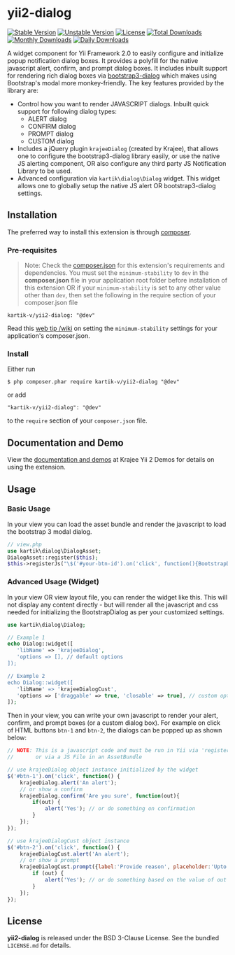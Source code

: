 yii2-dialog
===========

[![Stable Version](https://poser.pugx.org/kartik-v/yii2-dialog/v/stable)](https://packagist.org/packages/kartik-v/yii2-dialog)
[![Unstable Version](https://poser.pugx.org/kartik-v/yii2-dialog/v/unstable)](https://packagist.org/packages/kartik-v/yii2-dialog)
[![License](https://poser.pugx.org/kartik-v/yii2-dialog/license)](https://packagist.org/packages/kartik-v/yii2-dialog)
[![Total Downloads](https://poser.pugx.org/kartik-v/yii2-dialog/downloads)](https://packagist.org/packages/kartik-v/yii2-dialog)
[![Monthly Downloads](https://poser.pugx.org/kartik-v/yii2-dialog/d/monthly)](https://packagist.org/packages/kartik-v/yii2-dialog)
[![Daily Downloads](https://poser.pugx.org/kartik-v/yii2-dialog/d/daily)](https://packagist.org/packages/kartik-v/yii2-dialog)

A widget component for Yii Framework 2.0 to easily configure and initialize popup notification dialog boxes. It provides a polyfill for the native javascript alert, confirm, and prompt dialog boxes. It includes inbuilt support for rendering rich dialog boxes via [bootstrap3-dialog](http://nakupanda.github.io/bootstrap3-dialog/) which makes using Bootstrap's modal more monkey-friendly. The key features provided by the library are:

- Control how you want to render JAVASCRIPT dialogs. Inbuilt quick support for following dialog types:
    - ALERT dialog
    - CONFIRM dialog
    - PROMPT dialog
    - CUSTOM dialog
- Includes a jQuery plugin `krajeeDialog` (created by Krajee), that allows one to configure the bootstrap3-dialog library easily, or use the native JS alerting component, OR also configure any third party JS Notification Library to be used.
- Advanced configuration via `kartik\dialog\Dialog` widget. This widget allows one to globally setup the native JS alert OR bootstrap3-dialog settings.

## Installation

The preferred way to install this extension is through [composer](http://getcomposer.org/download/).

### Pre-requisites
> Note: Check the [composer.json](https://github.com/kartik-v/yii2-dropdown-x/blob/master/composer.json) for this extension's requirements and dependencies. 
You must set the `minimum-stability` to `dev` in the **composer.json** file in your application root folder before installation of this extension OR
if your `minimum-stability` is set to any other value other than `dev`, then set the following in the require section of your composer.json file

```
kartik-v/yii2-dialog: "@dev"
```

Read this [web tip /wiki](http://webtips.krajee.com/setting-composer-minimum-stability-application/) on setting the `minimum-stability` settings for your application's composer.json.

### Install

Either run

```
$ php composer.phar require kartik-v/yii2-dialog "@dev"
```

or add

```
"kartik-v/yii2-dialog": "@dev"
```

to the ```require``` section of your `composer.json` file.

## Documentation and Demo

View the [documentation and demos](http://demos.krajee.com/dialog) at Krajee Yii 2 Demos for details on using the extension.

## Usage

### Basic Usage 

In your view you can load the asset bundle and render the javascript to load the bootstrap 3 modal dialog.

```php
// view.php
use kartik\dialog\DialogAsset;
DialogAsset::register($this);
$this->registerJs("\$('#your-btn-id').on('click', function(){BootstrapDialog.alert('I want banana!');});");
```

### Advanced Usage (Widget)

In your view OR view layout file, you can render the widget like this. This will not display any content directly - but will render all the javascript and css needed for initializing the BootstrapDialog as per your customized settings.

```php
use kartik\dialog\Dialog;

// Example 1
echo Dialog::widget([
   'libName' => 'krajeeDialog',
   'options => [], // default options
]);

// Example 2
echo Dialog::widget([
   'libName' => 'krajeeDialogCust',
   'options => ['draggable' => true, 'closable' => true], // custom options
]);
```

Then in your view, you can write your own javascript to render your alert, confirm, and prompt boxes (or a custom dialog box). For example on click of HTML buttons `btn-1` and `btn-2`, the dialogs can be popped up as shown below:

```js
// NOTE: This is a javascript code and must be run in Yii via 'registerJs' 
//       or via a JS File in an AssetBundle

// use krajeeDialog object instance initialized by the widget
$('#btn-1').on('click', function() {
    krajeeDialog.alert('An alert');
    // or show a confirm
    krajeeDialog.confirm('Are you sure', function(out){
        if(out) {
            alert('Yes'); // or do something on confirmation
        }
    });
});

// use krajeeDialogCust object instance
$('#btn-2').on('click', function() {
    krajeeDialogCust.alert('An alert');
    // or show a prompt
    krajeeDialogCust.prompt({label:'Provide reason', placeholder:'Upto 30 characters...'}, function(out){
        if (out) {
            alert('Yes'); // or do something based on the value of out
        }
    });
});
```

## License

**yii2-dialog** is released under the BSD 3-Clause License. See the bundled `LICENSE.md` for details.